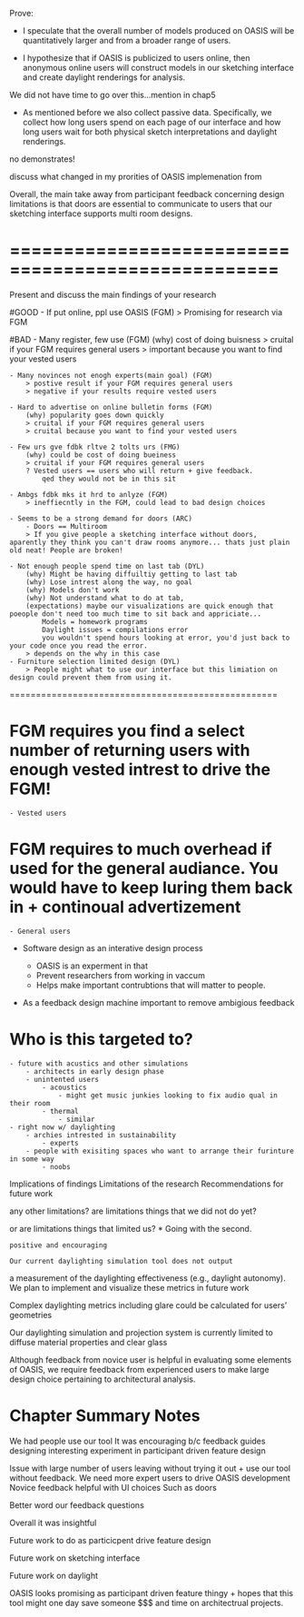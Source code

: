 


Prove:

- I speculate that the overall number of models produced on OASIS will be quantitatively larger and from a broader range of users.

- I hypothesize that if OASIS is publicized to users online, then anonymous online users will construct models in our sketching interface and create daylight renderings for analysis.

We did not have time to go over this...mention in chap5
- As mentioned before we also collect passive data.
Specifically, we collect how long users spend on each page of our interface and how long users wait for both physical sketch interpretations and daylight renderings.

no demonstrates!

discuss what changed in my prorities of OASIS implemenation from

Overall, the main take away from participant feedback concerning design limitations is that doors are essential to communicate to users that our sketching interface supports multi room designs.

===================================================
===================================================
Present and discuss the main findings of your research

#GOOD
	- If put online, ppl use OASIS (FGM)
		> Promising for research via FGM

#BAD
	- Many register, few use (FGM)
		(why) cost of doing buisness
		> cruital if your FGM requires general users
		> important because you want to find your vested users

	- Many novinces not enogh experts(main goal) (FGM)
		> postive result if your FGM requires general users
		> negative if your results require vested users

	- Hard to advertise on online bulletin forms (FGM)
		(why) popularity goes down quickly
		> cruital if your FGM requires general users
		> cruital because you want to find your vested users

	- Few urs gve fdbk rltve 2 tolts urs (FMG)
		(why) could be cost of doing bueiness
		> cruital if your FGM requires general users
		? Vested users == users who will return + give feedback.
			qed they would not be in this sit

	- Ambgs fdbk mks it hrd to anlyze (FGM)
		> ineffiecntly in the FGM, could lead to bad design choices

	- Seems to be a strong demand for doors (ARC)
		- Doors == Multiroom
		> If you give people a sketching interface without doors, aparently they think you can't draw rooms anymore... thats just plain old neat! People are broken!

	- Not enough people spend time on last tab (DYL)
		(why) Might be having diffuiltiy getting to last tab
		(why) Lose intrest along the way, no goal
		(why) Models don't work
		(why) Not understand what to do at tab, 
		(expectations) maybe our visualizations are quick enough that poeople don't need too much time to sit back and appriciate...
			Models = homework programs
			Daylight issues = compilations error
			you wouldn't spend hours looking at error, you'd just back to your code once you read the error.
		> depends on the why in this case
	- Furniture selection limited design (DYL)
	 	> People might what to use our interface but this limiation on design could prevent them from using it.

===================================================

# FGM requires you find a select number of returning users with enough vested intrest to drive the FGM!
	- Vested users

# FGM requires to much overhead if used for the general audiance. You would have to keep luring them back in + continoual advertizement
	- General users


- Software design as an interative design process
	- OASIS is an experment in that
	- Prevent researchers from working in vaccum
	- Helps make important contrubtions that will matter to people.

 - As a feedback design machine important to remove ambigious feedback

# Who is this targeted to?
	- future with acustics and other simulations
		- architects in early design phase
		- unintented users
			- acoustics
				- might get music junkies looking to fix audio qual in their room
			- thermal
				- similar
	- right now w/ daylighting 
		- archies intrested in sustainability
			- experts
		- people with exisiting spaces who want to arrange their furinture in some way
			- noobs

Implications of findings
Limitations of the research
Recommendations for future work




any other limitations?
are limitations things that we did not do yet?

or are limitations things that limited us?
	* Going with the second.

	positive and encouraging

	Our current daylighting simulation tool does not output
a measurement of the daylighting effectiveness (e.g., daylight autonomy). We plan to
implement and visualize these metrics in future work

Complex daylighting metrics including glare could be calculated for users’ geometries

 Our daylighting simulation and projection system is currently limited to diffuse
material properties and clear glass

Although feedback from novice user is helpful in evaluating some elements of OASIS, we require feedback from experienced users to make large design choice pertaining to architectural analysis.

Chapter Summary Notes
=====================
We had people use our tool
It was encouraging b/c feedback guides designing
interesting experiment in participant driven feature design

Issue with large number of users leaving without trying it out + use our tool without feedback.
We need more expert users to drive OASIS development
Novice feedback helpful with UI choices
Such as doors

Better word our feedback questions

Overall it was insightful


Future work to do as particicpent drive feature design

Future work on sketching interface

Future work on daylight

OASIS looks promising as participant driven feature thingy + hopes that this tool might one day save someone $$$ and time on architectrual projects.
